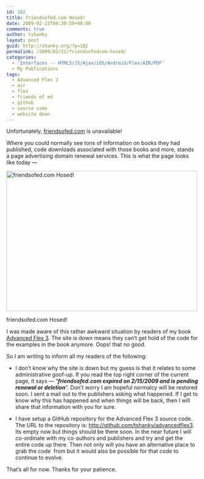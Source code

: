 ```yaml
---
id: 182
title: friendsofed.com Hosed!
date: 2009-02-22T04:30:59+00:00
comments: true
author: tshanky
layout: post
guid: http://shanky.org/?p=182
permalink: /2009/02/22/friendsofedcom-hosed/
categories:
  - 'Interfaces -- HTML5/JS/Ajax/iOS/Android/Flex/AIR/PDF'
  - My Publications
tags:
  - Advanced Flex 3
  - air
  - flex
  - friends of ed
  - github
  - source code
  - website down
---
```

Unfortunately, <a title="Friends of Ed" href="http://www.friendsofed.com" target="_blank">friendsofed.com</a> is unavailable!

Where you could normally see tons of information on books they had published, code downloads associated with those books and more, stands a page advertising domain renewal services. This is what the page looks like today &#8212;

<div id="attachment_183" style="width: 511px" class="wp-caption alignnone">
  <a rel="attachment wp-att-183" href="http://shanky.org/2009/02/22/friendsofedcom-hosed/friends_of_ed_website_hosed/"><img class="size-full wp-image-183   " title="friends_of_ed_website_hosed" src="http://shanky.org/wp-content/uploads/2009/02/friends_of_ed_website_hosed.png" alt="friendsofed.com Hosed!" width="501" height="368" srcset="http://shanky.org/wp-content/uploads/2009/02/friends_of_ed_website_hosed-300x220.png 300w, http://shanky.org/wp-content/uploads/2009/02/friends_of_ed_website_hosed.png 782w" sizes="(max-width: 501px) 100vw, 501px" /></a>
  
  <p class="wp-caption-text">
    friendsofed.com Hosed!
  </p>
</div>

I was made aware of this rather awkward situation by readers of my book <a title="Advanced Flex 3 (APress, 2008)" href="http://www.amazon.com/AdvancED-Flex-3-Shashank-Tiwari/dp/1430210273" target="_blank">Advanced Flex 3</a>. The site is down means they can&#8217;t get hold of the code for the examples in the book anymore. Oops! that no good.

So I am writing to inform all my readers of the following:

  * I don&#8217;t know why the site is down but my guess is that it relates to some administrative goof-up. If you read the top right corner of the current page, it says &#8212; &#8220;**_friendsofed.com expired on 2/15/2009 and is pending renewal or deletion_**&#8220;. Don&#8217;t worry I am hopeful normalcy will be restored soon. I sent a mail out to the publishers asking what happened. If I get to know why this has happened and when things will be back, then I will share that information with you for sure.

  * I have setup a GitHub repository for the Advanced Flex 3 source code. The URL to the repository is: <http://github.com/tshanky/advancedflex3>. Its empty now but things should be there soon. In the near future I will co-ordinate with my co-authors and publishers and try and get the entire code up there. Then not only will you have an alternative place to grab the code  from but it would also be possible for that code to continue to evolve.

That&#8217;s all for now. Thanks for your patience.